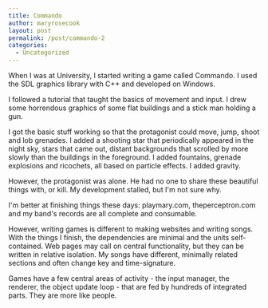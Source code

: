 ```yaml
---
title: Commando
author: maryrosecook
layout: post
permalink: /post/commando-2
categories:
  - Uncategorized
---
```

When I was at University, I started writing a game called Commando. I used the SDL graphics library with C++ and developed on Windows.

I followed a tutorial that taught the basics of movement and input. I drew some horrendous graphics of some flat buildings and a stick man holding a gun.

I got the basic stuff working so that the protagonist could move, jump, shoot and lob grenades. I added a shooting star that periodically appeared in the night sky, stars that came out, distant backgrounds that scrolled by more slowly than the buildings in the foreground. I added fountains, grenade explosions and ricochets, all based on particle effects. I added gravity.

However, the protagonist was alone. He had no one to share these beautiful things with, or kill. My development stalled, but I'm not sure why.

I'm better at finishing things these days: playmary.com, theperceptron.com and my band's records are all complete and consumable.

However, writing games is different to making websites and writing songs. With the things I finish, the dependencies are minimal and the units self-contained. Web pages may call on central functionality, but they can be written in relative isolation. My songs have different, minimally related sections and often change key and time-signature.

Games have a few central areas of activity - the input manager, the renderer, the object update loop - that are fed by hundreds of integrated parts. They are more like people.